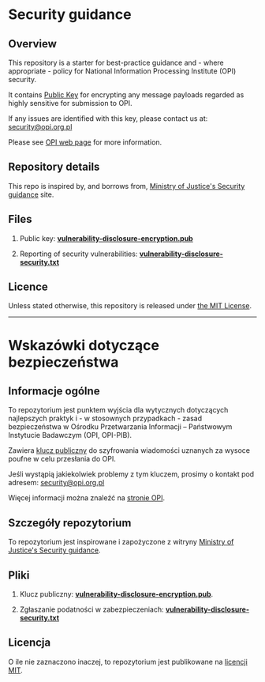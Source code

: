 # Security guidance

## Overview

This repository is a starter for best-practice guidance and - where appropriate - policy for National Information Processing Institute (OPI) security.

It contains [Public Key][opi-public-key] for encrypting any message payloads regarded as highly sensitive for submission to OPI.

If any issues are identified with this key, please contact us at: security@opi.org.pl

Please see [OPI web page](https://opi.org.pl/en/what-we-do/software/security-in-systems/) for more information.

## Repository details

This repo is inspired by, and borrows from, [Ministry of Justice's Security guidance][moj-security-guidance] site.

## Files

1. Public key: [**vulnerability-disclosure-encryption.pub**][opi-public-key]

2. Reporting of security vulnerabilities: [**vulnerability-disclosure-security.txt**][opi-security-txt]

## Licence

Unless stated otherwise, this repository is released under [the MIT License][mit].

---

# Wskazówki dotyczące bezpieczeństwa

## Informacje ogólne

To repozytorium jest punktem wyjścia dla wytycznych dotyczących najlepszych praktyk i - w stosownych przypadkach - zasad bezpieczeństwa w Ośrodku Przetwarzania Informacji – Państwowym Instytucie Badawczym (OPI, OPI-PIB).

Zawiera [klucz publiczny][opi-public-key] do szyfrowania wiadomości uznanych za wysoce poufne w celu przesłania do OPI. 

Jeśli wystąpią jakiekolwiek problemy z tym kluczem, prosimy o kontakt pod adresem: security@opi.org.pl

Więcej informacji można znaleźć na [stronie OPI](https://opi.org.pl/czym-sie-zajmujemy/oprogramowanie/bezpieczenstwo-w-systemach/).

## Szczegóły repozytorium

To repozytorium jest inspirowane i zapożyczone z witryny [Ministry of Justice's Security guidance][moj-security-guidance].

## Pliki

1. Klucz publiczny: [**vulnerability-disclosure-encryption.pub**][opi-public-key].

2. Zgłaszanie podatności w zabezpieczeniach: [**vulnerability-disclosure-security.txt**][opi-security-txt]

## Licencja

O ile nie zaznaczono inaczej, to repozytorium jest publikowane na [licencji MIT][mit].

[moj-security-guidance]: https://github.com/ministryofjustice/security-guidance
[mit]: LICENCE
[opi-public-key]: contact/vulnerability-disclosure-encryption.pub
[opi-security-txt]: contact/vulnerability-disclosure-security.txt
